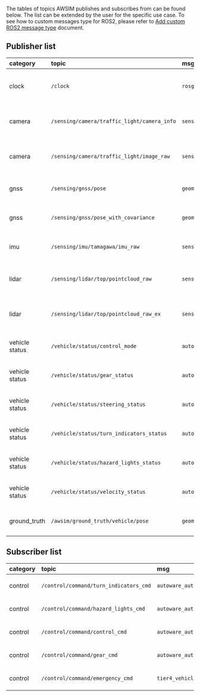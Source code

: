 
The tables of topics AWSIM publishes and subscribes from can be found below.
The list can be extended by the user for the specific use case.
To see how to custom messages type for ROS2, please refer to [Add custom ROS2 message type](../AddCustomROS2MessageType/index.md) document.

## Publisher list
|category|topic|msg|frame_id|hz|QoS|
|:--|:--|:--|:--|:--|:--|
|clock|`/clock`|`rosgraph_msgs/Clock`|none|`100`|`Best effort`, `Volatile`, `Keep last/1`|
|camera|`/sensing/camera/traffic_light/camera_info`|`sensor_msgs/CameraInfo`|`traffic_light_left_camera/camera_link`|`10`|`Best effort`, `Volatile`, `Keep last/1`|
|camera|`/sensing/camera/traffic_light/image_raw`|`sensor_msgs/Image`|`traffic_light_left_camera/camera_link`|`10`|`Best effort`, `Volatile`, `Keep last/1`|
|gnss|`/sensing/gnss/pose`|`geometry_msgs/Pose`|`gnss_link`|`1`|`Reliable`, `Volatile`, `Keep last/1`|
|gnss|`/sensing/gnss/pose_with_covariance`|`geometry_msgs/PoseWithCovarianceStamped `|`gnss_link`|`1`|`Reliable`, `Volatile`, `Keep last/1`|
|imu|`/sensing/imu/tamagawa/imu_raw`|`sensor_msgs/Imu`|`tamagawa/imu_link`|`30`|`Reliable`, `Volatile`, `Keep last/1000`|
|lidar|`/sensing/lidar/top/pointcloud_raw`|`sensor_msgs/PointCloud2`|`sensor_kit_base_link`|`10`|`Best effort`, `Volatile`, `Keep last/5`|
|lidar|`/sensing/lidar/top/pointcloud_raw_ex`|`sensor_msgs/PointCloud2`|`sensor_kit_base_link`|`10`|`Best effort`, `Volatile`, `Keep last/5`|
|vehicle status|`/vehicle/status/control_mode`|`autoware_auto_vehicle_msgs/ControlModeReport`|none|`30`|`Reliable`, `Volatile`, `Keep last/1`|
|vehicle status|`/vehicle/status/gear_status`|`autoware_auto_vehicle_msgs/GearReport`|none|`30`|`Reliable`, `Volatile`, `Keep last/1`|
|vehicle status|`/vehicle/status/steering_status`|`autoware_auto_vehicle_msgs/SteeringReport`|none|`30`|`Reliable`, `Volatile`, `Keep last/1`|
|vehicle status|`/vehicle/status/turn_indicators_status`|`autoware_auto_vehicle_msgs/TurnIndicatorsReport`|none|`30`|`Reliable`, `Volatile`, `Keep last/1`|
|vehicle status|`/vehicle/status/hazard_lights_status`|`autoware_auto_vehicle_msgs/HazardLightsReport`|none|`30`|`Reliable`, `Volatile`, `Keep last/1`|
|vehicle status|`/vehicle/status/velocity_status`|`autoware_auto_vehicle_msgs/VehicleReport`|none|`30`|`Reliable`, `Volatile`, `Keep last/1`|
|ground_truth|`/awsim/ground_truth/vehicle/pose`|`geometry_msgs/PoseStamped`|`base_link`|`100`|`Reliable`, `Volatile`, `Keep last/1`|


## Subscriber list
|category|topic|msg|frame_id|hz|QoS|
|:--|:--|:--|:--|:--|:--|
|control|`/control/command/turn_indicators_cmd`|`autoware_auto_vehicle_msgs/TurnIndicatorsCommand`|none|`10`|`Reliable`,<br> `TransientLocal`,<br> `KeepLast/1`|
|control|`/control/command/hazard_lights_cmd`|`autoware_auto_vehicle_msgs/HazardLightsCommand`|none|`10`|`Reliable`,<br> `TransientLocal`,<br> `KeepLast/1`|
|control|`/control/command/control_cmd`|`autoware_auto_control_msgs/AckermannControlCommand`|none|`60`|`Reliable`,<br> `TransientLocal`,<br> `KeepLast/1`|
|control|`/control/command/gear_cmd`|`autoware_auto_vehicle_msgs/GearCommand`|none|`10`|`Reliable`,<br> `TransientLocal`,<br> `KeepLast/1`|
|control|`/control/command/emergency_cmd`|`tier4_vehicle_msgs/msg/VehicleEmergencyStamped`|none|`60`|`Reliable`,<br> `TransientLocal`,<br> `KeepLast/1`|

